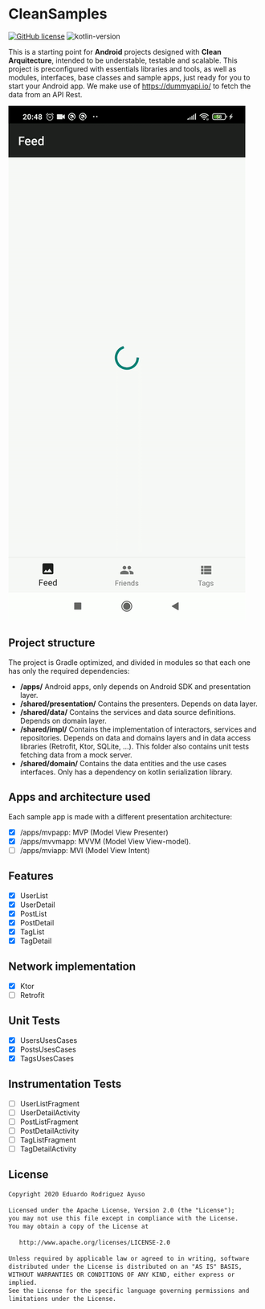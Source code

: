 # CleanSamples

[![GitHub license](https://img.shields.io/badge/license-Apache%20License%202.0-blue.svg?style=flat)](http://www.apache.org/licenses/LICENSE-2.0) ![kotlin-version](https://img.shields.io/badge/kotlin-1.4.30-orange)

This is a starting point for **Android** projects designed with **Clean Arquitecture**, intended to be understable, testable and scalable. This project is preconfigured with essentials libraries and tools, as well as modules, interfaces, base classes and sample apps, just ready for you to start your Android app. We make use of https://dummyapi.io/ to fetch the data from an API Rest.

![Alt Text](demo.gif)

## Project structure
The project is Gradle optimized, and divided in modules so that each one has only the required dependencies:
* **/apps/** Android apps, only depends on Android SDK and presentation layer.
* **/shared/presentation/** Contains the presenters. Depends on data layer.
* **/shared/data/** Contains the services and data source definitions. Depends on domain layer.
* **/shared/impl/** Contains the implementation of interactors, services and repositories. Depends on data and domains layers and in data access libraries (Retrofit, Ktor, SQLite, ...). This folder also contains unit tests fetching data from a mock server.
* **/shared/domain/** Contains the data entities and the use cases interfaces. Only has a dependency on kotlin serialization library.

## Apps and architecture used
Each sample app is made with a different presentation architecture:
* [x] /apps/mvpapp: MVP (Model View Presenter)
* [x] /apps/mvvmapp: MVVM (Model View View-model).
* [ ] /apps/mviapp: MVI (Model View Intent)

## Features
* [x] UserList
* [x] UserDetail
* [x] PostList
* [x] PostDetail
* [x] TagList
* [x] TagDetail

## Network implementation
* [x] Ktor
* [ ] Retrofit

## Unit Tests
* [x] UsersUsesCases
* [x] PostsUsesCases
* [x] TagsUsesCases

## Instrumentation Tests
* [ ] UserListFragment
* [ ] UserDetailActivity
* [ ] PostListFragment
* [ ] PostDetailActivity
* [ ] TagListFragment
* [ ] TagDetailActivity

## License

    Copyright 2020 Eduardo Rodriguez Ayuso

    Licensed under the Apache License, Version 2.0 (the "License");
    you may not use this file except in compliance with the License.
    You may obtain a copy of the License at

       http://www.apache.org/licenses/LICENSE-2.0

    Unless required by applicable law or agreed to in writing, software
    distributed under the License is distributed on an "AS IS" BASIS,
    WITHOUT WARRANTIES OR CONDITIONS OF ANY KIND, either express or implied.
    See the License for the specific language governing permissions and
    limitations under the License.
